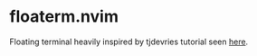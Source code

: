 # floaterm.nvim

Floating terminal heavily inspired by tjdevries tutorial seen [here](https://www.youtube.com/watch?v=5PIiKDES_wc).
